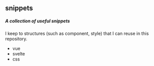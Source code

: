 ## snippets

##### A collection of useful snippets

I keep to structures (such as component, style) that I can reuse in this repository.

- vue
- svelte
- css
